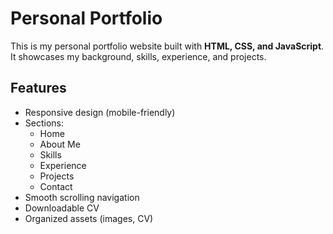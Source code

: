 # Personal Portfolio

This is my personal portfolio website built with **HTML, CSS, and JavaScript**.  
It showcases my background, skills, experience, and projects.

## Features

- Responsive design (mobile-friendly)
- Sections:
  - Home
  - About Me
  - Skills
  - Experience
  - Projects
  - Contact
- Smooth scrolling navigation
- Downloadable CV
- Organized assets (images, CV)
